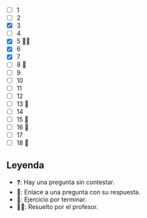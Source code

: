 - [ ] 1
- [ ] 2
- [x] 3
- [ ] 4
- [x] 5 👩‍🏫
- [x] 6
- [x] 7
- [ ] 8 📝
- [ ] 9
- [ ] 10
- [ ] 11
- [ ] 12
- [ ] 13 📝
- [ ] 14
- [ ] 15 📝
- [ ] 16 📝
- [ ] 17
- [ ] 18 📝

## Leyenda
 - ❓: Hay una pregunta sin contestar.
 - 🔗: Enlace a una pregunta con su respuesta.
 - 📝: Ejercicio por terminar.
 - 👩‍🏫: Resuelto por el profesor.